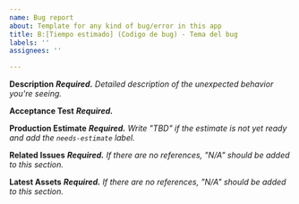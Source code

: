 ```yaml
---
name: Bug report
about: Template for any kind of bug/error in this app
title: B:[Tiempo estimado] (Codigo de bug) - Tema del bug
labels: ''
assignees: ''

---
```


**Description**
_**Required.** Detailed description of the unexpected behavior you're seeing._

**Acceptance Test**
_**Required.**_

**Production Estimate**
_**Required.** Write "TBD" if the
estimate is not yet ready and add the `needs-estimate` label._

**Related Issues**
_**Required.** If there are no references, "N/A" should be added to this section._

**Latest Assets**
_**Required.** If there are no references, "N/A" should be added to
this section._
